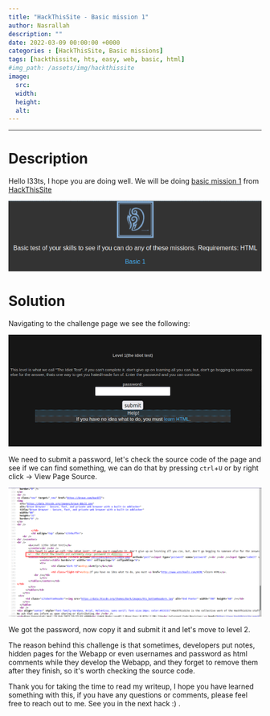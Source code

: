 ```yaml
---
title: "HackThisSite - Basic mission 1"
author: Nasrallah
description: ""
date: 2022-03-09 00:00:00 +0000
categories : [HackThisSite, Basic missions]
tags: [hackthissite, hts, easy, web, basic, html]
#img_path: /assets/img/hackthissite
image:
  src:
  width:
  height:
  alt:
---
```



---


# **Description**

Hello l33ts, I hope you are doing well. We will be doing [basic mission 1](https://www.hackthissite.org/missions/basic/1/) from [HackThisSite](https://www.hackthissite.org/)

![banner](/assets/img/hackthissite/basic/bm1/banner1.png)

# **Solution**

Navigating to the challenge page we see the following:

![q](/assets/img/hackthissite/basic/bm1/level1.png)

We need to submit a password, let's check the source code of the page and see if we can find something, we can do that by pressing `ctrl`+`U` or by right click -> View Page Source.

![q](/assets/img/hackthissite/basic/bm1/thissite1.png)

We got the password, now copy it and submit it and let's move to level 2.

The reason behind this challenge is that sometimes, developers put notes, hidden pages for the Webapp or even usernames and password as html comments while they develop the Webapp, and they forget to remove them after they finish, so it's worth checking the source code.



Thank you for taking the time to read my writeup, I hope you have learned something with this, if you have any questions or comments, please feel free to reach out to me. See you in the next hack :) .
